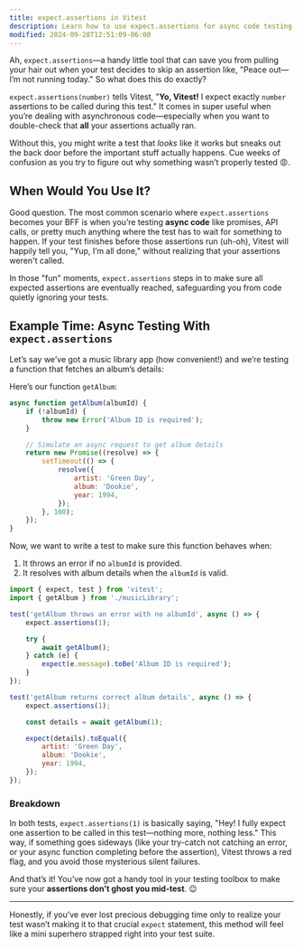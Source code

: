 ```yaml
---
title: expect.assertions in Vitest
description: Learn how to use expect.assertions for async code testing in Vitest.
modified: 2024-09-28T12:51:09-06:00
---
```


Ah, `expect.assertions`—a handy little tool that can save you from pulling your hair out when your test decides to skip an assertion like, "Peace out—I’m not running today." So what does this do exactly?

`expect.assertions(number)` tells Vitest, "**Yo, Vitest!** I expect exactly `number` assertions to be called during this test." It comes in super useful when you’re dealing with asynchronous code—especially when you want to double-check that **all** your assertions actually ran.

Without this, you might write a test that _looks_ like it works but sneaks out the back door before the important stuff actually happens. Cue weeks of confusion as you try to figure out why something wasn’t properly tested 😡.

## When Would You Use It?

Good question. The most common scenario where `expect.assertions` becomes your BFF is when you’re testing **async code** like promises, API calls, or pretty much anything where the test has to wait for something to happen. If your test finishes before those assertions run (uh-oh), Vitest will happily tell you, "Yup, I’m all done," without realizing that your assertions weren't called.

In those "fun" moments, `expect.assertions` steps in to make sure all expected assertions are eventually reached, safeguarding you from code quietly ignoring your tests.

## Example Time: Async Testing With `expect.assertions`

Let’s say we’ve got a music library app (how convenient!) and we’re testing a function that fetches an album’s details:

Here’s our function `getAlbum`:

```js
async function getAlbum(albumId) {
	if (!albumId) {
		throw new Error('Album ID is required');
	}

	// Simulate an async request to get album details
	return new Promise((resolve) => {
		setTimeout(() => {
			resolve({
				artist: 'Green Day',
				album: 'Dookie',
				year: 1994,
			});
		}, 100);
	});
}
```

Now, we want to write a test to make sure this function behaves when:

1. It throws an error if no `albumId` is provided.
2. It resolves with album details when the `albumId` is valid.

```js
import { expect, test } from 'vitest';
import { getAlbum } from './musicLibrary';

test('getAlbum throws an error with no albumId', async () => {
	expect.assertions(1);

	try {
		await getAlbum();
	} catch (e) {
		expect(e.message).toBe('Album ID is required');
	}
});

test('getAlbum returns correct album details', async () => {
	expect.assertions(1);

	const details = await getAlbum(1);

	expect(details).toEqual({
		artist: 'Green Day',
		album: 'Dookie',
		year: 1994,
	});
});
```

### Breakdown

In both tests, `expect.assertions(1)` is basically saying, "Hey! I fully expect one assertion to be called in this test—nothing more, nothing less." This way, if something goes sideways (like your try-catch not catching an error, or your async function completing before the assertion), Vitest throws a red flag, and you avoid those mysterious silent failures.

And that’s it! You’ve now got a handy tool in your testing toolbox to make sure your **assertions don't ghost you mid-test**. 😉

---

Honestly, if you’ve ever lost precious debugging time only to realize your test wasn’t making it to that crucial `expect` statement, this method will feel like a mini superhero strapped right into your test suite.
